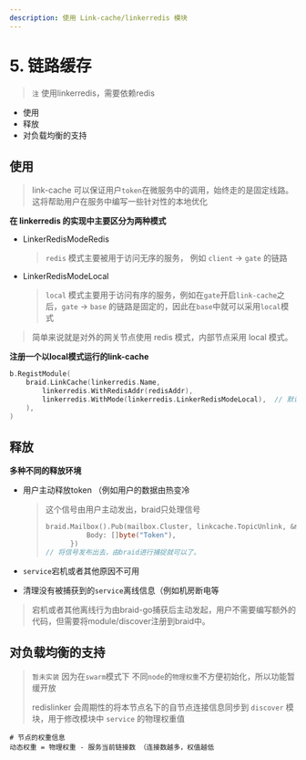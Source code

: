 ```yaml
---
description: 使用 Link-cache/linkerredis 模块
---
```


# 5. 链路缓存

> `注` 使用linkerredis，需要依赖redis

* 使用
* 释放
* 对负载均衡的支持

## 使用

> link-cache 可以保证用户`token`在微服务中的调用，始终走的是固定线路。这将帮助用户在服务中编写一些针对性的本地优化

**在 linkerredis 的实现中主要区分为两种模式**

* LinkerRedisModeRedis

  > `redis` 模式主要被用于访问无序的服务， 例如 `client` -&gt; `gate` 的链路

* LinkerRedisModeLocal

  > `local` 模式主要用于访问有序的服务，例如在`gate`开启`link-cache`之后，`gate` -&gt; `base` 的链路是固定的，因此在`base`中就可以采用`local`模式

> 简单来说就是对外的网关节点使用 redis 模式，内部节点采用 local 模式。

**注册一个以local模式运行的link-cache**

```go
b.RegistModule(
    braid.LinkCache(linkerredis.Name,
        linkerredis.WithRedisAddr(redisAddr),
        linkerredis.WithMode(linkerredis.LinkerRedisModeLocal),  // 默认是redis 
    ),
)
```

## 释放

**多种不同的释放环境**

* 用户主动释放token （例如用户的数据由热变冷

  > 这个信号由用户主动发出，braid只处理信号
  >
  > ```go
  > braid.Mailbox().Pub(mailbox.Cluster, linkcache.TopicUnlink, &mailbox.Message{
  >           Body: []byte("Token"),
  >       })
  > // 将信号发布出去，由braid进行捕捉就可以了。
  > ```

* `service`宕机或者其他原因不可用
* 清理没有被捕获到的`service`离线信息（例如机房断电等

> 宕机或者其他离线行为由braid-go捕获后主动发起，用户不需要编写额外的代码，但需要将module/discover注册到braid中。

## 对负载均衡的支持

> `暂未实装` 因为在`swarm`模式下 不同`node`的`物理权重`不方便初始化，所以功能暂缓开放
>
> redislinker 会周期性的将本节点名下的自节点连接信息同步到 `discover` 模块，用于修改模块中 `service` 的物理权重值

```text
# 节点的权重信息
动态权重 = 物理权重 - 服务当前链接数 （连接数越多，权值越低
```

